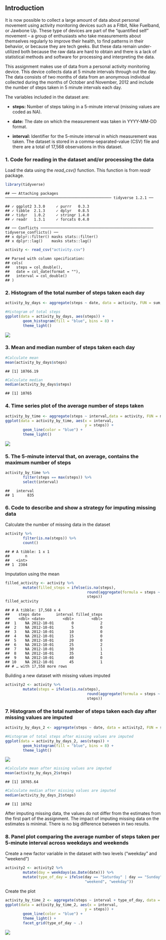 
## Introduction

It is now possible to collect a large amount of data about personal movement using activity monitoring devices such as a Fitbit, Nike Fuelband, or Jawbone Up. These type of devices are part of the “quantified self” movement – a group of enthusiasts who take measurements about themselves regularly to improve their health, to find patterns in their behavior, or because they are tech geeks. But these data remain under-utilized both because the raw data are hard to obtain and there is a lack of statistical methods and software for processing and interpreting the data.

This assignment makes use of data from a personal activity monitoring device. This device collects data at 5 minute intervals through out the day. The data consists of two months of data from an anonymous individual collected during the months of October and November, 2012 and include the number of steps taken in 5 minute intervals each day.

The variables included in the dataset are:

* **steps:** Number of steps taking in a 5-minute interval (missing values are coded as NA).

* **date:** The date on which the measurement was taken in YYYY-MM-DD format.

* **interval:** Identifier for the 5-minute interval in which measurement was taken.
The dataset is stored in a comma-separated-value (CSV) file and there are a total of 17,568 observations in this dataset.

### 1. Code for reading in the dataset and/or processing the data
Load the data using the *read_csv()* function. This function is from *readr* package.

```r
library(tidyverse)
```

```
## ── Attaching packages ──────────────────────────────────────────────── tidyverse 1.2.1 ──
```

```
## ✓ ggplot2 3.3.0     ✓ purrr   0.3.3
## ✓ tibble  2.1.3     ✓ dplyr   0.8.5
## ✓ tidyr   1.0.2     ✓ stringr 1.4.0
## ✓ readr   1.3.1     ✓ forcats 0.4.0
```

```
## ── Conflicts ─────────────────────────────────────────────────── tidyverse_conflicts() ──
## x dplyr::filter() masks stats::filter()
## x dplyr::lag()    masks stats::lag()
```

```r
activity <- read_csv("activity.csv")
```

```
## Parsed with column specification:
## cols(
##   steps = col_double(),
##   date = col_date(format = ""),
##   interval = col_double()
## )
```
### 2. Histogram of the total number of steps taken each day

```r
activity_by_days <- aggregate(steps ~ date, data = activity, FUN = sum, na.action = na.omit)

#Histogram of total steps
ggplot(data = activity_by_days, aes(steps)) +
        geom_histogram(fill = "blue", bins = 8) +
        theme_light()
```

![](../activity_monitoring/figures/plot1-1.png)<!-- -->

### 3. Mean and median number of steps taken each day

```r
#Calculate mean
mean(activity_by_days$steps)
```

```
## [1] 10766.19
```

```r
#Calculate median
median(activity_by_days$steps)
```

```
## [1] 10765
```


### 4. Time series plot of the average number of steps taken

```r
activity_by_time <- aggregate(steps ~ interval,data = activity, FUN = mean, na.rm = TRUE)
ggplot(data = activity_by_time, aes(x = interval, 
                                    y = steps)) +
        geom_line(color = "blue") +
        theme_light()
```

![](../activity_monitoring/figures/plot2-1.png)<!-- -->

### 5. The 5-minute interval that, on average, contains the maximum number of steps

```r
activity_by_time %>% 
        filter(steps == max(steps)) %>% 
        select(interval)
```

```
##   interval
## 1      835
```

### 6. Code to describe and show a strategy for imputing missing data
Calculate the number of missing data in the dataset

```r
activity %>% 
        filter(is.na(steps)) %>% 
        count()
```

```
## # A tibble: 1 x 1
##       n
##   <int>
## 1  2304
```

Imputation using the mean

```r
filled_activity <- activity %>% 
        mutate(filled_steps = ifelse(is.na(steps), 
                                     round(aggregate(formula = steps ~ interval, FUN = mean)[[2]], 0),
                                     steps)) 
filled_activity
```

```
## # A tibble: 17,568 x 4
##    steps date       interval filled_steps
##    <dbl> <date>        <dbl>        <dbl>
##  1    NA 2012-10-01        0            2
##  2    NA 2012-10-01        5            0
##  3    NA 2012-10-01       10            0
##  4    NA 2012-10-01       15            0
##  5    NA 2012-10-01       20            0
##  6    NA 2012-10-01       25            2
##  7    NA 2012-10-01       30            1
##  8    NA 2012-10-01       35            1
##  9    NA 2012-10-01       40            0
## 10    NA 2012-10-01       45            1
## # … with 17,558 more rows
```

Building a new dataset with missing values imputed

```r
activity2 <- activity %>% 
        mutate(steps = ifelse(is.na(steps), 
                                     round(aggregate(formula = steps ~ interval, FUN = mean)[[2]], 0),
                                     steps)) 
```

### 7. Histogram of the total number of steps taken each day after missing values are imputed

```r
activity_by_days_2 <- aggregate(steps ~ date, data = activity2, FUN = sum, na.action = na.omit)

#Histogram of total steps after missing values are imputed
ggplot(data = activity_by_days_2, aes(steps)) +
        geom_histogram(fill = "blue", bins = 8) +
        theme_light()
```

![](../activity_monitoring/figures/plot3-1.png)<!-- -->


```r
#Calculate mean after missing values are imputed
mean(activity_by_days_2$steps)
```

```
## [1] 10765.64
```

```r
#Calculate median after missing values are imputed
median(activity_by_days_2$steps)
```

```
## [1] 10762
```

After imputing missing data, the values do not differ from the estimates from the first part of the assignment. The impact of imputing missing data on the estimates is minimal. There is no big difference between in two results.

### 8. Panel plot comparing the average number of steps taken per 5-minute interval across weekdays and weekends

Create a new factor variable in the dataset with two levels (“weekday” and “weekend”)

```r
activity2 <- activity2 %>% 
        mutate(day = weekdays(as.Date(date))) %>% 
        mutate(type_of_day = ifelse(day == "Saturday" | day == "Sunday",
                                    "weekend", "weekday"))
```
Create the plot

```r
activity_by_time_2 <- aggregate(steps ~ interval + type_of_day, data = activity2, FUN = mean, na.rm = TRUE)
ggplot(data = activity_by_time_2, aes(x = interval, 
                                    y = steps)) +
        geom_line(color = "blue") +
        theme_light() +
        facet_grid(type_of_day ~ .)
```

![](../activity_monitoring/figures/plot4-1.png)<!-- -->





